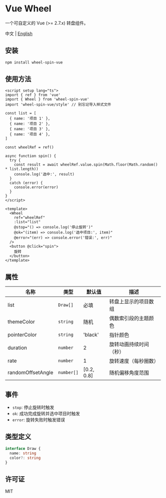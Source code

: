# Vue Wheel

一个可自定义的 Vue (>= 2.7.x) 转盘组件。

中文 | [English](./README.md)

## 安装

```bash
npm install wheel-spin-vue
```

## 使用方法

```vue
<script setup lang="ts">
import { ref } from 'vue'
import { Wheel } from 'wheel-spin-vue'
import 'wheel-spin-vue/style' // 别忘记导入样式文件

const list = [
  { name: '项目 1' },
  { name: '项目 2' },
  { name: '项目 3' },
  { name: '项目 4' },
]

const wheelRef = ref()

async function spin() {
  try {
    const result = await wheelRef.value.spin(Math.floor(Math.random() * list.length))
    console.log('选中:', result)
  }
  catch (error) {
    console.error(error)
  }
}
</script>

<template>
  <Wheel
    ref="wheelRef"
    :list="list"
    @stop="() => console.log('停止旋转')"
    @ok="(item) => console.log('选中项目:', item)"
    @error="(err) => console.error('错误:', err)"
  />
  <button @click="spin">
    旋转
  </button>
</template>
```

## 属性

| 名称 | 类型 | 默认值 | 描述 |
|------|------|---------|-------------|
| list | `Draw[]` | 必填 | 转盘上显示的项目数组 |
| themeColor | `string` | 随机 | 偶数索引段的主题颜色 |
| pointerColor | `string` | 'black' | 指针颜色 |
| duration | `number` | 2 | 旋转动画持续时间（秒） |
| rate | `number` | 1 | 旋转速度（每秒圈数） |
| randomOffsetAngle | `number[]` | [0.2, 0.8] | 随机偏移角度范围 |

## 事件

- `stop`: 停止旋转时触发
- `ok`: 成功完成旋转并选中项目时触发
- `error`: 旋转失败时触发错误

## 类型定义

```typescript
interface Draw {
  name: string
  color?: string
}
```

## 许可证

MIT
